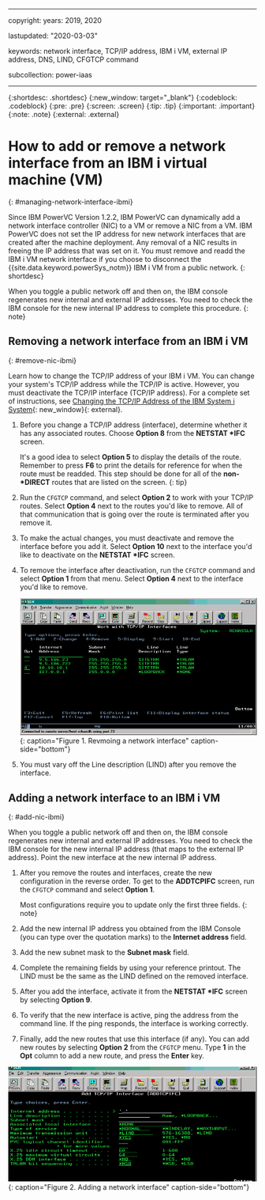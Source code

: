 ﻿---

copyright:
  years: 2019, 2020

lastupdated: "2020-03-03"

keywords: network interface, TCP/IP address, IBM i VM, external IP address, DNS, LIND, CFGTCP command

subcollection: power-iaas

---

{:shortdesc: .shortdesc}
{:new_window: target="_blank"}
{:codeblock: .codeblock}
{:pre: .pre}
{:screen: .screen}
{:tip: .tip}
{:important: .important}
{:note: .note}
{:external: .external}

# How to add or remove a network interface from an IBM i virtual machine (VM)
{: #managing-network-interface-ibmi}

Since IBM PowerVC Version 1.2.2, IBM PowerVC can dynamically add a network interface controller (NIC) to a VM or remove a NIC from a VM. IBM PowerVC does not set the IP address for new network interfaces that are created after the machine deployment. Any removal of a NIC results in freeing the IP address that was set on it. You must remove and readd the IBM i VM network interface if you choose to disconnect the {{site.data.keyword.powerSys_notm}} IBM i VM from a public network.
{: shortdesc}

When you toggle a public network off and then on, the IBM console regenerates new internal and external IP addresses. You need to check the IBM console for the new internal IP address to complete this procedure.
{: note}

## Removing a network interface from an IBM i VM
{: #remove-nic-ibmi}

Learn how to change the TCP/IP address of your IBM i VM. You can change your system's TCP/IP address while the TCP/IP is active. However, you must deactivate the TCP/IP interface (TCP/IP address). For a complete set of instructions, see [Changing the TCP/IP Address of the IBM System i System](https://www.ibm.com/support/pages/changing-tcpip-address-ibm-system-i-system){: new_window}{: external}.

1. Before you change a TCP/IP address (interface), determine whether it has any associated routes. Choose **Option 8** from the **NETSTAT \*IFC** screen.

    It's a good idea to select **Option 5** to display the details of the route. Remember to press **F6** to print the details for reference for when the route must be readded. This step should be done for all of the **non-\*DIRECT** routes that are listed on the screen.
    {: tip}

2. Run the `CFGTCP` command, and select **Option 2** to work with your TCP/IP routes. Select **Option 4** next to the routes you'd like to remove. All of that communication that is going over the route is terminated after you remove it.

3. To make the actual changes, you must deactivate and remove the interface before you add it. Select **Option 10** next to the interface you'd like to deactivate on the **NETSTAT \*IFC** screen.

4. To remove the interface after deactivation, run the `CFGTCP` command and select **Option 1** from that
menu. Select **Option 4** next to the interface you'd like to remove.

    ![Removing a network interface](./images/terminal-ibmi-remove-nic.png "Removing a network interface"){: caption="Figure 1. Revmoing a network interface" caption-side="bottom"}

5. You must vary off the Line description (LIND) after you remove the interface.

## Adding a network interface to an IBM i VM
{: #add-nic-ibmi}

When you toggle a public network off and then on, the IBM console regenerates new internal and external IP addresses. You need to check the IBM console for the new internal IP address (that maps to the external IP address). Point the new interface at the new internal IP address.

1. After you remove the routes and interfaces, create the new configuration in the reverse order. To get to the **ADDTCPIFC** screen, run the `CFGTCP` command and select **Option 1**.

    Most configurations require you to update only the first three fields.
    {: note}

2. Add the new internal IP address you obtained from the IBM Console (you can type over the quotation marks) to the **Internet address** field.

3. Add the new subnet mask to the **Subnet mask** field.

4. Complete the remaining fields by using your reference printout. The LIND must be the same as the LIND defined on the removed interface.

5. After you add the interface, activate it from the **NETSTAT \*IFC** screen by selecting **Option 9**.

6. To verify that the new interface is active, ping the address from the command line. If the ping responds, the interface is working correctly.

7. Finally, add the new routes that use this interface (if any). You can add new routes by selecting **Option 2** from the `CFGTCP` menu. Type **1** in the **Opt** column to add a new route, and press the **Enter** key.

![Adding a network interface](./images/terminal-ibmi-add-nic.png "Adding a network interface"){: caption="Figure 2. Adding a network interface" caption-side="bottom"}
